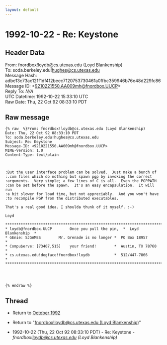 ```yaml
---
layout: default
---
```


# 1992-10-22 - Re: Keystone

## Header Data

From: fnordbox!loydb<span>@</span>cs.utexas.edu (Loyd Blankenship)<br>
To: soda.berkeley.edu!hughes@cs.utexas.edu<br>
Message Hash: adbe13c73ac121f1df412beec7120753730461a0ffbc359946b76e48d229fc86<br>
Message ID: \<9210221550.AA009mh@fnordbox.UUCP\><br>
Reply To: _N/A_<br>
UTC Datetime: 1992-10-22 15:33:10 UTC<br>
Raw Date: Thu, 22 Oct 92 08:33:10 PDT<br>

## Raw message

```
{% raw  %}From: fnordbox!loydb@cs.utexas.edu (Loyd Blankenship)
Date: Thu, 22 Oct 92 08:33:10 PDT
To: soda.berkeley.edu!hughes@cs.utexas.edu
Subject: Re: Keystone
Message-ID: <9210221550.AA009mh@fnordbox.UUCP>
MIME-Version: 1.0
Content-Type: text/plain



:But the user interface problem can be solved.	Just make a bunch of
:.com files which do nothing but spawn pgp by invoking the correct
:arguments.  Very simple; a few lines of C is all.  Even the PGPPATH
:can be set before the spawn.  It's an easy encapsulation.  It will run
:a bit slower for load time, but not appreciably.  And you won't have
:to recompile PGP from the distributed executables.

That's a real good idea. I shoulda thunk of it myself. :-)

Loyd

***************************************************************************
* loydb@fnordbox.UUCP	     Once you pull the pin,  *	Loyd Blankenship  *
* GEnie: SJGAMES	    Mr. Grenade is no longer *	PO Box 18957	  *
* Compu$erve: [73407,515]	 your friend!	     *	Austin, TX 78760  *
* cs.utexas.edu!dogface!fnordbox!loydb		     *	512/447-7866	  *
***************************************************************************




{% endraw %}
```

## Thread

+ Return to [October 1992](/archive/1992/10)

+ Return to "[fnordbox!loydb<span>@</span>cs.utexas.edu (Loyd Blankenship)](/authors/fnordboxloydb_at_cs_utexas_edu_loyd_blankenship_)"

+ 1992-10-22 (Thu, 22 Oct 92 08:33:10 PDT) - Re: Keystone - _fnordbox!loydb@cs.utexas.edu (Loyd Blankenship)_

